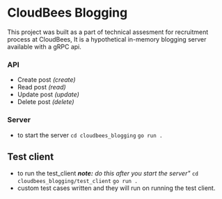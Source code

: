 # CloudBees Blogging

This project was built as a part of technical assesment for recruitment process at CloudBees, It is a hypothetical in-memory blogging server available with a gRPC api.

### API
 * Create post *(create)*
 * Read post   *(read)*
 * Update post *(update)*
 * Delete post *(delete)*

### Server
 * to start the server
   ```cd cloudbees_blogging```
   ```go run .```

## Test client
 * to run the test_client 
 ***note:** do this after you start the server"*
   ```cd cloudbees_blogging/test_client```
   ```go run .```
 * custom test cases written and they will run on running the test client.